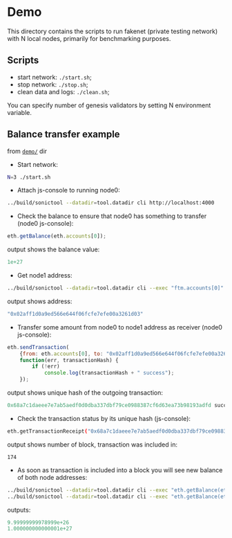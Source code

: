 # Demo

This directory contains the scripts to run fakenet (private testing network) with N local nodes,
primarily for benchmarking purposes.

## Scripts

  - start network: `./start.sh`;
  - stop network: `./stop.sh`;
  - clean data and logs: `./clean.sh`;

You can specify number of genesis validators by setting N environment variable.

## Balance transfer example

from [`demo/`](./demo/) dir

* Start network:
```sh
N=3 ./start.sh
```

* Attach js-console to running node0:
```sh
../build/sonictool --datadir=tool.datadir cli http://localhost:4000
```

* Check the balance to ensure that node0 has something to transfer (node0 js-console):
```js
eth.getBalance(eth.accounts[0]);
```
 
 output shows the balance value:
```js
1e+27
```

* Get node1 address:
```sh
../build/sonictool --datadir=tool.datadir cli --exec "ftm.accounts[0]" http://localhost:4001
```
 output shows address:
```js
"0x02aff1d0a9ed566e644f06fcfe7efe00a3261d03"
```

* Transfer some amount from node0 to node1 address as receiver (node0 js-console):
```js
eth.sendTransaction(
	{from: eth.accounts[0], to: "0x02aff1d0a9ed566e644f06fcfe7efe00a3261d03", value:  "1000000000"},
	function(err, transactionHash) {
        if (!err)
            console.log(transactionHash + " success");
    });
```
 output shows unique hash of the outgoing transaction:
```js
0x68a7c1daeee7e7ab5aedf0d0dba337dbf79ce0988387cf6d63ea73b98193adfd success
```

* Check the transaction status by its unique hash (js-console):
```sh
eth.getTransactionReceipt("0x68a7c1daeee7e7ab5aedf0d0dba337dbf79ce0988387cf6d63ea73b98193adfd").blockNumber
```
 output shows number of block, transaction was included in:
```
174
```

* As soon as transaction is included into a block you will see new balance of both node addresses:
```sh
../build/sonictool --datadir=tool.datadir cli --exec "eth.getBalance(eth.accounts[0])" http://localhost:4000
../build/sonictool --datadir=tool.datadir cli --exec "eth.getBalance(eth.accounts[0])" http://localhost:4001
```
 outputs:
```js
9.99999999978999e+26
1.000000000000001e+27
```
